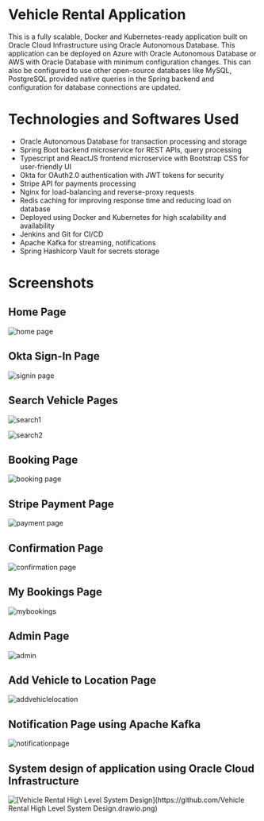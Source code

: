 # Vehicle Rental Application

This is a fully scalable, Docker and Kubernetes-ready application built on Oracle Cloud Infrastructure using Oracle Autonomous Database. This application can be deployed on Azure with Oracle Autonomous Database or AWS with Oracle Database with minimum configuration changes. This can also be configured to use other open-source databases like MySQL, PostgreSQL provided native queries in the Spring backend and configuration for database connections are updated.

# Technologies and Softwares Used

*	Oracle Autonomous Database for transaction processing and storage
*	Spring Boot backend microservice for REST APIs, query processing
*	Typescript and ReactJS frontend microservice with Bootstrap CSS for user-friendly UI
*	Okta for OAuth2.0 authentication with JWT tokens for security
*	Stripe API for payments processing
*	Nginx for load-balancing and reverse-proxy requests
*	Redis caching for improving response time and reducing load on database
*	Deployed using Docker and Kubernetes for high scalability and availability
*	Jenkins and Git for CI/CD
*	Apache Kafka for streaming, notifications
*	Spring Hashicorp Vault for secrets storage


# Screenshots

## Home Page
![home page](https://github.com/harishva2310/Project/blob/19602c99de03d300c10b6fdc14270678a24aab94/assets/Project%20Screenshots/Home%20Page.png)

## Okta Sign-In Page
![signin page](https://github.com/harishva2310/Project/blob/451b7e28d978f32a6361e3dbac03ec003a7103b1/assets/Project%20Screenshots/OktaSignInPage.png)

## Search Vehicle Pages

![search1](https://github.com/harishva2310/Project/blob/451b7e28d978f32a6361e3dbac03ec003a7103b1/assets/Project%20Screenshots/Search%20Vehicles.png)

![search2](https://github.com/harishva2310/Project/blob/451b7e28d978f32a6361e3dbac03ec003a7103b1/assets/Project%20Screenshots/Search%20Vehicles%20Pagination.png)

## Booking Page

![booking page](https://github.com/harishva2310/Project/blob/451b7e28d978f32a6361e3dbac03ec003a7103b1/assets/Project%20Screenshots/BookingPage.png)

## Stripe Payment Page

![payment page](https://github.com/harishva2310/Project/blob/451b7e28d978f32a6361e3dbac03ec003a7103b1/assets/Project%20Screenshots/Custom%20Stripe%20Payment%20Page.png)

## Confirmation Page

![confirmation page](https://github.com/harishva2310/Project/blob/451b7e28d978f32a6361e3dbac03ec003a7103b1/assets/Project%20Screenshots/Confirmation%20Page.png)

## My Bookings Page

![mybookings](https://github.com/harishva2310/Project/blob/451b7e28d978f32a6361e3dbac03ec003a7103b1/assets/Project%20Screenshots/AllBookingsPage.png)

## Admin Page

![admin](https://github.com/harishva2310/Project/blob/451b7e28d978f32a6361e3dbac03ec003a7103b1/assets/Project%20Screenshots/BusinessAdminPage.png)

## Add Vehicle to Location Page

![addvehiclelocation](https://github.com/harishva2310/Project/blob/451b7e28d978f32a6361e3dbac03ec003a7103b1/assets/Project%20Screenshots/AddNewVehicleLocationPage.png)

## Notification Page using Apache Kafka

![notificationpage](https://github.com/harishva2310/Project/blob/451b7e28d978f32a6361e3dbac03ec003a7103b1/assets/Project%20Screenshots/Notification%20Page2.png)

## System design of application using Oracle Cloud Infrastructure

![[Vehicle Rental High Level System Design](https://github.com/Vehicle Rental High Level System Design.drawio.png)](https://github.com/harishva2310/Project/blob/9eec44450c584541587ef299198ba8ef19b12df5/Vehicle%20Rental%20High%20Level%20System%20Design.drawio.png)
